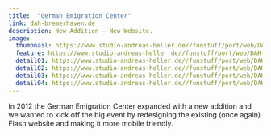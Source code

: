 ```yaml
---
title:  "German Emigration Center"
link: dah-bremerhaven.de
description: New Addition – New Website.
image:
  thumbnail: https://www.studio-andreas-heller.de//funstuff/port/web/DAH-Web-Responsive-thumb.jpg
  feature: https://www.studio-andreas-heller.de//funstuff/port/web/DAH-Web-Responsive.jpg
  detail01: https://www.studio-andreas-heller.de//funstuff/port/web/DAH/DAH-Details-01.jpg
  detail02: https://www.studio-andreas-heller.de//funstuff/port/web/DAH/DAH-Details-02.jpg
  detail03: https://www.studio-andreas-heller.de//funstuff/port/web/DAH/DAH-Details-03.jpg
  detail04: https://www.studio-andreas-heller.de//funstuff/port/web/DAH/DAH-Details-04.jpg
---
```

In 2012 the German Emigration Center expanded with a new addition and we wanted to kick off the big event by redesigning the existing (once again) Flash website and making it more mobile friendly.
